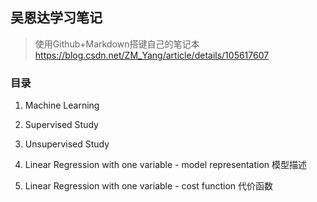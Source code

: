 ## 吴恩达学习笔记

> 使用Github+Markdown搭键自己的笔记本
> https://blog.csdn.net/ZM_Yang/article/details/105617607

### 目录

1. Machine Learning

2. Supervised Study

3. Unsupervised Study 

4. Linear Regression with one variable - model representation 模型描述

5. Linear Regression with one variable - cost function 代价函数



